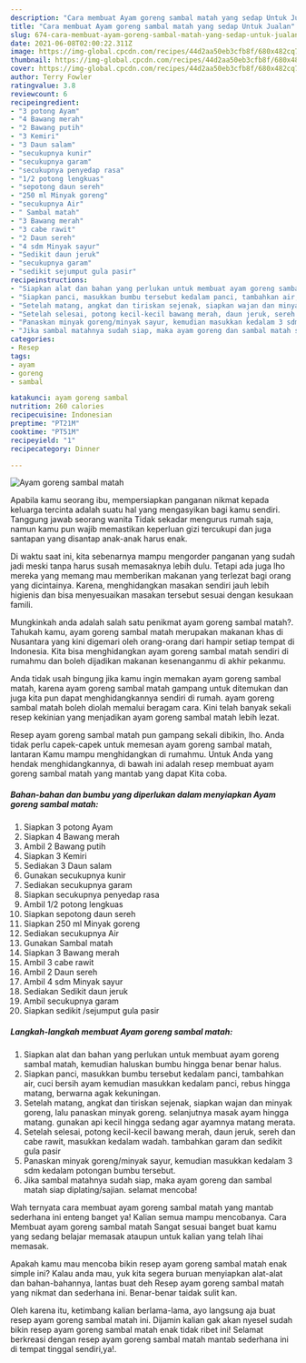 ```yaml
---
description: "Cara membuat Ayam goreng sambal matah yang sedap Untuk Jualan"
title: "Cara membuat Ayam goreng sambal matah yang sedap Untuk Jualan"
slug: 674-cara-membuat-ayam-goreng-sambal-matah-yang-sedap-untuk-jualan
date: 2021-06-08T02:00:22.311Z
image: https://img-global.cpcdn.com/recipes/44d2aa50eb3cfb8f/680x482cq70/ayam-goreng-sambal-matah-foto-resep-utama.jpg
thumbnail: https://img-global.cpcdn.com/recipes/44d2aa50eb3cfb8f/680x482cq70/ayam-goreng-sambal-matah-foto-resep-utama.jpg
cover: https://img-global.cpcdn.com/recipes/44d2aa50eb3cfb8f/680x482cq70/ayam-goreng-sambal-matah-foto-resep-utama.jpg
author: Terry Fowler
ratingvalue: 3.8
reviewcount: 6
recipeingredient:
- "3 potong Ayam"
- "4 Bawang merah"
- "2 Bawang putih"
- "3 Kemiri"
- "3 Daun salam"
- "secukupnya kunir"
- "secukupnya garam"
- "secukupnya penyedap rasa"
- "1/2 potong lengkuas"
- "sepotong daun sereh"
- "250 ml Minyak goreng"
- "secukupnya Air"
- " Sambal matah"
- "3 Bawang merah"
- "3 cabe rawit"
- "2 Daun sereh"
- "4 sdm Minyak sayur"
- "Sedikit daun jeruk"
- "secukupnya garam"
- "sedikit sejumput gula pasir"
recipeinstructions:
- "Siapkan alat dan bahan yang perlukan untuk membuat ayam goreng sambal matah, kemudian haluskan bumbu hingga benar benar halus."
- "Siapkan panci, masukkan bumbu tersebut kedalam panci, tambahkan air, cuci bersih ayam kemudian masukkan kedalam panci, rebus hingga matang, berwarna agak kekuningan."
- "Setelah matang, angkat dan tiriskan sejenak, siapkan wajan dan minyak goreng, lalu panaskan minyak goreng. selanjutnya masak ayam hingga matang. gunakan api kecil hingga sedang agar ayamnya matang merata."
- "Setelah selesai, potong kecil-kecil bawang merah, daun jeruk, sereh dan cabe rawit, masukkan kedalam wadah. tambahkan garam dan sedikit gula pasir"
- "Panaskan minyak goreng/minyak sayur, kemudian masukkan kedalam 3 sdm kedalam potongan bumbu tersebut."
- "Jika sambal matahnya sudah siap, maka ayam goreng dan sambal matah siap diplating/sajian. selamat mencoba!"
categories:
- Resep
tags:
- ayam
- goreng
- sambal

katakunci: ayam goreng sambal 
nutrition: 260 calories
recipecuisine: Indonesian
preptime: "PT21M"
cooktime: "PT51M"
recipeyield: "1"
recipecategory: Dinner

---
```



![Ayam goreng sambal matah](https://img-global.cpcdn.com/recipes/44d2aa50eb3cfb8f/680x482cq70/ayam-goreng-sambal-matah-foto-resep-utama.jpg)

Apabila kamu seorang ibu, mempersiapkan panganan nikmat kepada keluarga tercinta adalah suatu hal yang mengasyikan bagi kamu sendiri. Tanggung jawab seorang  wanita Tidak sekadar mengurus rumah saja, namun kamu pun wajib memastikan keperluan gizi tercukupi dan juga santapan yang disantap anak-anak harus enak.

Di waktu  saat ini, kita sebenarnya mampu mengorder panganan yang sudah jadi meski tanpa harus susah memasaknya lebih dulu. Tetapi ada juga lho mereka yang memang mau memberikan makanan yang terlezat bagi orang yang dicintainya. Karena, menghidangkan masakan sendiri jauh lebih higienis dan bisa menyesuaikan masakan tersebut sesuai dengan kesukaan famili. 



Mungkinkah anda adalah salah satu penikmat ayam goreng sambal matah?. Tahukah kamu, ayam goreng sambal matah merupakan makanan khas di Nusantara yang kini digemari oleh orang-orang dari hampir setiap tempat di Indonesia. Kita bisa menghidangkan ayam goreng sambal matah sendiri di rumahmu dan boleh dijadikan makanan kesenanganmu di akhir pekanmu.

Anda tidak usah bingung jika kamu ingin memakan ayam goreng sambal matah, karena ayam goreng sambal matah gampang untuk ditemukan dan juga kita pun dapat menghidangkannya sendiri di rumah. ayam goreng sambal matah boleh diolah memalui beragam cara. Kini telah banyak sekali resep kekinian yang menjadikan ayam goreng sambal matah lebih lezat.

Resep ayam goreng sambal matah pun gampang sekali dibikin, lho. Anda tidak perlu capek-capek untuk memesan ayam goreng sambal matah, lantaran Kamu mampu menghidangkan di rumahmu. Untuk Anda yang hendak menghidangkannya, di bawah ini adalah resep membuat ayam goreng sambal matah yang mantab yang dapat Kita coba.

<!--inarticleads1-->

##### Bahan-bahan dan bumbu yang diperlukan dalam menyiapkan Ayam goreng sambal matah:

1. Siapkan 3 potong Ayam
1. Siapkan 4 Bawang merah
1. Ambil 2 Bawang putih
1. Siapkan 3 Kemiri
1. Sediakan 3 Daun salam
1. Gunakan secukupnya kunir
1. Sediakan secukupnya garam
1. Siapkan secukupnya penyedap rasa
1. Ambil 1/2 potong lengkuas
1. Siapkan sepotong daun sereh
1. Siapkan 250 ml Minyak goreng
1. Sediakan secukupnya Air
1. Gunakan  Sambal matah
1. Siapkan 3 Bawang merah
1. Ambil 3 cabe rawit
1. Ambil 2 Daun sereh
1. Ambil 4 sdm Minyak sayur
1. Sediakan Sedikit daun jeruk
1. Ambil secukupnya garam
1. Siapkan sedikit /sejumput gula pasir




<!--inarticleads2-->

##### Langkah-langkah membuat Ayam goreng sambal matah:

1. Siapkan alat dan bahan yang perlukan untuk membuat ayam goreng sambal matah, kemudian haluskan bumbu hingga benar benar halus.
1. Siapkan panci, masukkan bumbu tersebut kedalam panci, tambahkan air, cuci bersih ayam kemudian masukkan kedalam panci, rebus hingga matang, berwarna agak kekuningan.
1. Setelah matang, angkat dan tiriskan sejenak, siapkan wajan dan minyak goreng, lalu panaskan minyak goreng. selanjutnya masak ayam hingga matang. gunakan api kecil hingga sedang agar ayamnya matang merata.
1. Setelah selesai, potong kecil-kecil bawang merah, daun jeruk, sereh dan cabe rawit, masukkan kedalam wadah. tambahkan garam dan sedikit gula pasir
1. Panaskan minyak goreng/minyak sayur, kemudian masukkan kedalam 3 sdm kedalam potongan bumbu tersebut.
1. Jika sambal matahnya sudah siap, maka ayam goreng dan sambal matah siap diplating/sajian. selamat mencoba!




Wah ternyata cara membuat ayam goreng sambal matah yang mantab sederhana ini enteng banget ya! Kalian semua mampu mencobanya. Cara Membuat ayam goreng sambal matah Sangat sesuai banget buat kamu yang sedang belajar memasak ataupun untuk kalian yang telah lihai memasak.

Apakah kamu mau mencoba bikin resep ayam goreng sambal matah enak simple ini? Kalau anda mau, yuk kita segera buruan menyiapkan alat-alat dan bahan-bahannya, lantas buat deh Resep ayam goreng sambal matah yang nikmat dan sederhana ini. Benar-benar taidak sulit kan. 

Oleh karena itu, ketimbang kalian berlama-lama, ayo langsung aja buat resep ayam goreng sambal matah ini. Dijamin kalian gak akan nyesel sudah bikin resep ayam goreng sambal matah enak tidak ribet ini! Selamat berkreasi dengan resep ayam goreng sambal matah mantab sederhana ini di tempat tinggal sendiri,ya!.

